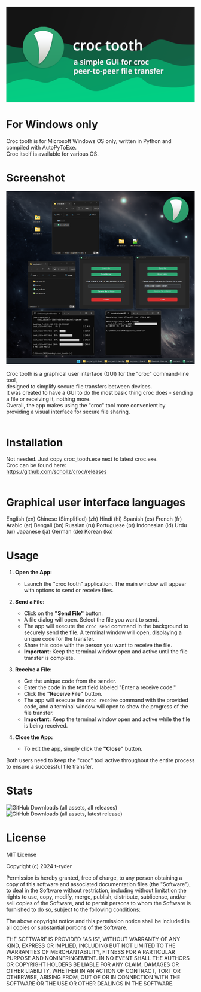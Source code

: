 
![croc tooth banner](https://github.com/ryder203/croc_tooth/blob/main/res/promo/header.png?raw=true)

# For Windows only

Croc tooth is for Microsoft Windows OS only, written in Python and compiled with AutoPyToExe.<br>
Croc itself is available for various OS.

# Screenshot

![Demo Preview](https://github.com/ryder203/croc_tooth/blob/main/res/promo/screenshot_croc_tooth.png?raw=true)

Croc tooth is a graphical user interface (GUI) for the "croc" command-line tool,<br>designed to simplify secure file transfers between devices.<br>
It was created to have a GUI to do the most basic thing croc does - sending a file or receiving it, nothing more.<br>
Overall, the app makes using the "croc" tool more convenient by <br>providing a visual interface for secure file sharing.<br><br>

# Installation

Not needed. Just copy croc_tooth.exe next to latest croc.exe.<br>
Croc can be found here:<br>
https://github.com/schollz/croc/releases
<br>
<br>

# Graphical user interface languages

English (en)
Chinese (Simplified) (zh)
Hindi (hi)
Spanish (es)
French (fr)
Arabic (ar)
Bengali (bn)
Russian (ru)
Portuguese (pt)
Indonesian (id)
Urdu (ur)
Japanese (ja)
German (de)
Korean (ko)

# Usage

1. **Open the App:**
   - Launch the "croc tooth" application. The main window will appear with options to send or receive files.

2. **Send a File:**
   - Click on the **"Send File"** button.
   - A file dialog will open. Select the file you want to send.
   - The app will execute the `croc send` command in the background to securely send the file. A terminal window will open, displaying a unique code for the transfer.
   - Share this code with the person you want to receive the file.
   - **Important:** Keep the terminal window open and active until the file transfer is complete.

3. **Receive a File:**
   - Get the unique code from the sender.
   - Enter the code in the text field labeled "Enter a receive code."
   - Click the **"Receive File"** button.
   - The app will execute the `croc receive` command with the provided code, and a terminal window will open to show the progress of the file transfer.
   - **Important:** Keep the terminal window open and active while the file is being received.

4. **Close the App:**
   - To exit the app, simply click the **"Close"** button.

Both users need to keep the "croc" tool active throughout the entire process to ensure a successful file transfer.

# Stats

![GitHub Downloads (all assets, all releases)](https://img.shields.io/github/downloads/ryder203/croc_tooth/total?style=flat&label=Downloads%20all%20releases&labelColor=%2366bb6a)
<br>
![GitHub Downloads (all assets, latest release)](https://img.shields.io/github/downloads/ryder203/croc_tooth/latest/total?style=flat&label=Downloads%20latest%20release&labelColor=%2326a69a)

# License

MIT License

Copyright (c) 2024 t-ryder

Permission is hereby granted, free of charge, to any person obtaining a copy
of this software and associated documentation files (the "Software"), to deal
in the Software without restriction, including without limitation the rights
to use, copy, modify, merge, publish, distribute, sublicense, and/or sell
copies of the Software, and to permit persons to whom the Software is
furnished to do so, subject to the following conditions:

The above copyright notice and this permission notice shall be included in all
copies or substantial portions of the Software.

THE SOFTWARE IS PROVIDED "AS IS", WITHOUT WARRANTY OF ANY KIND, EXPRESS OR
IMPLIED, INCLUDING BUT NOT LIMITED TO THE WARRANTIES OF MERCHANTABILITY,
FITNESS FOR A PARTICULAR PURPOSE AND NONINFRINGEMENT. IN NO EVENT SHALL THE
AUTHORS OR COPYRIGHT HOLDERS BE LIABLE FOR ANY CLAIM, DAMAGES OR OTHER
LIABILITY, WHETHER IN AN ACTION OF CONTRACT, TORT OR OTHERWISE, ARISING FROM,
OUT OF OR IN CONNECTION WITH THE SOFTWARE OR THE USE OR OTHER DEALINGS IN THE
SOFTWARE.

